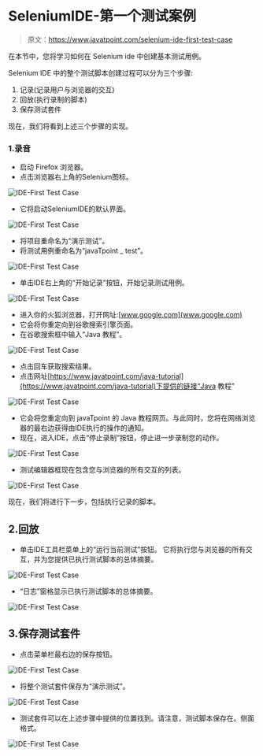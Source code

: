 # SeleniumIDE-第一个测试案例

> 原文：<https://www.javatpoint.com/selenium-ide-first-test-case>

在本节中，您将学习如何在 Selenium ide 中创建基本测试用例。

Selenium IDE 中的整个测试脚本创建过程可以分为三个步骤:

1.  记录(记录用户与浏览器的交互)
2.  回放(执行录制的脚本)
3.  保存测试套件

现在，我们将看到上述三个步骤的实现。

### 1.录音

*   启动 Firefox 浏览器。
*   点击浏览器右上角的Selenium图标。

![IDE-First Test Case](img/cb27707a54306e426953ba91a2d434d7.png)

*   它将启动SeleniumIDE的默认界面。

![IDE-First Test Case](img/272bf96446de9a76cb42f6ef1401ca8f.png)

*   将项目重命名为“演示测试”。
*   将测试用例重命名为“javaTpoint _ test”。

![IDE-First Test Case](img/1cce2ce681ab54394d8090c8e0d4d650.png)

*   单击IDE右上角的“开始记录”按钮，开始记录测试用例。

![IDE-First Test Case](img/9f245be0f3fe9cdd45cb9ecee7cf1b6f.png)

*   进入你的火狐浏览器，打开网址:[www.google.com](www.google.com)
*   它会将你重定向到谷歌搜索引擎页面。
*   在谷歌搜索框中输入“Java 教程”。

![IDE-First Test Case](img/969ffcdbd5b20f4f45d8cf5946598edb.png)

*   点击回车获取搜索结果。
*   点击网址[https://www.javatpoint.com/java-tutorial](https://www.javatpoint.com/java-tutorial)下提供的链接“Java 教程”

![IDE-First Test Case](img/7390cdbe3a2f3b5ccbc4ed68aae08738.png)

*   它会将您重定向到 javaTpoint 的 Java 教程网页。与此同时，您将在网络浏览器的最右边获得由IDE执行的操作的通知。
*   现在，进入IDE，点击“停止录制”按钮，停止进一步录制您的动作。

![IDE-First Test Case](img/fa80cb79137e8c31ec24e24d5d94e0d7.png)

*   测试编辑器框现在包含您与浏览器的所有交互的列表。

![IDE-First Test Case](img/1eb3387572797e9e3a3fb8897c6a5972.png)

现在，我们将进行下一步，包括执行记录的脚本。

## 2.回放

*   单击IDE工具栏菜单上的“运行当前测试”按钮。
    它将执行您与浏览器的所有交互，并为您提供已执行测试脚本的总体摘要。

![IDE-First Test Case](img/17b157366e7e82dbc3f4453031094b02.png)

*   “日志”窗格显示已执行测试脚本的总体摘要。

![IDE-First Test Case](img/9a7225b4639085b0e89ec948a8bb248c.png)

## 3.保存测试套件

*   点击菜单栏最右边的保存按钮。

![IDE-First Test Case](img/321a710630ad1e1a7c5442fa17088f28.png)

*   将整个测试套件保存为“演示测试”。

![IDE-First Test Case](img/2fa455a7b27148f72ac5cf1e3f9e4a14.png)

*   测试套件可以在上述步骤中提供的位置找到。请注意，测试脚本保存在。侧面格式。

![IDE-First Test Case](img/47a5e5b1745fbc779588f8ed99449935.png)